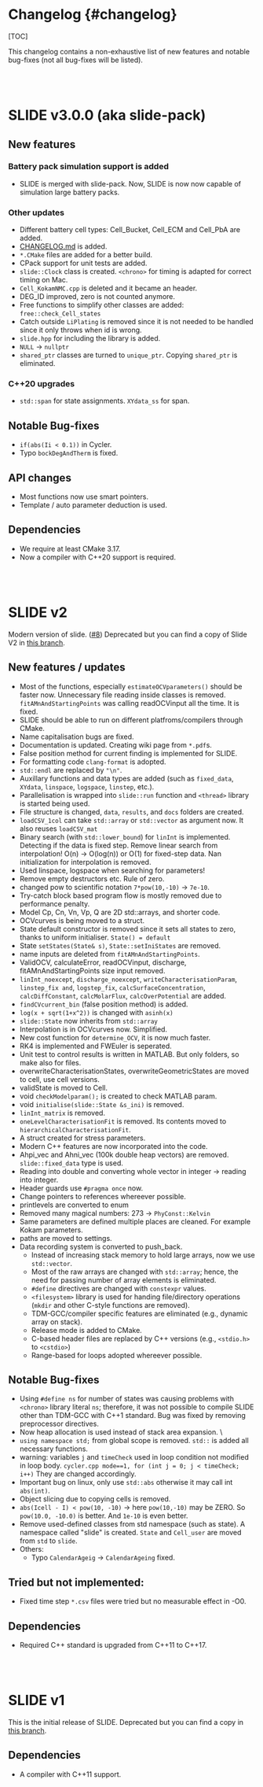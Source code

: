 # Changelog {#changelog}

[TOC]

This changelog contains a non-exhaustive list of new features and notable bug-fixes (not all bug-fixes will be listed). 

<br/><br/>
# SLIDE v3.0.0 (aka slide-pack)

## New features


### Battery pack simulation support is added
* SLIDE is merged with slide-pack. Now, SLIDE is now now capable of simulation large battery packs.

### Other updates
* Different battery cell types: Cell_Bucket, Cell_ECM and Cell_PbA are added. 
* [CHANGELOG.md](https://github.com/davidhowey/SLIDE/blob/master/CHANGELOG.md) is added. 
* `*.CMake` files are added for a better build. 
* CPack support for unit tests are added. 
* `slide::Clock` class is created. `<chrono>` for timing is adapted for correct timing on Mac. 
* `Cell_KokamNMC.cpp` is deleted and it became an header. 
* DEG_ID improved, zero is not counted anymore.
* Free functions to simplify other classes are added: `free::check_Cell_states`
* Catch outside `LiPlating` is removed since it is not needed to be handled since it only throws when id is wrong. 
* `slide.hpp` for including the library is added. 
* `NULL` -> `nullptr`
* `shared_ptr` classes are turned to `unique_ptr`. Copying `shared_ptr` is eliminated. 

### C++20 upgrades
* `std::span` for state assignments. `XYdata_ss` for span. 


## Notable Bug-fixes
* `if(abs(Ii < 0.1))` in Cycler. 
* Typo `bockDegAndTherm` is fixed. 

## API changes
* Most functions now use smart pointers. 
* Template / auto parameter deduction is used. 

## Dependencies
  * We require at least CMake 3.17.
  * Now a compiler with C++20 support is required. 

<br/><br/>
# SLIDE v2

Modern version of slide. ([\#8](https://github.com/davidhowey/SLIDE/pull/8)) Deprecated but you can find a copy of Slide V2 in [this branch](https://github.com/davidhowey/SLIDE/tree/SLIDE_v2).

## New features / updates
- Most of the functions, especially `estimateOCVparameters()` should be faster now. Unnecessary file reading inside classes is removed. `fitAMnAndStartingPoints` was calling readOCVinput all the time. It is fixed. 
- SLIDE should be able to run on different platfroms/compilers through CMake.
- Name capitalisation bugs are fixed. 
- Documentation is updated. Creating wiki page from `*.pdf`s. 
- False position method for current finding is implemented for SLIDE. 
- For formatting code `clang-format` is adopted. 
- `std::endl` are replaced by `"\n"`. 
- Auxillary functions and data types are added (such as `fixed_data`, `XYdata`, `linspace`, `logspace`, `linstep`, etc.).
- Parallelisation is wrapped into `slide::run` function and `<thread>` library is started being used. 
- File structure is changed, `data`, `results`, and `docs` folders are created. 
- `loadCSV_1col` can take `std::array` or `std::vector` as argument now. It also reuses `loadCSV_mat`
- Binary search (with `std::lower_bound`) for `linInt` is implemented. Detecting if the data is fixed step. Remove linear search from interpolation! O(n) -> O(log(n)) or O(1) for fixed-step data. Nan initialization for interpolation is removed. 
- Used linspace, logspace when searching for parameters! 
- Remove empty destructors etc. Rule of zero. 
- changed pow to scientific notation  `7*pow(10,-10)` ->  `7e-10`. 
- Try-catch block based program flow is mostly removed due to performance penalty. 
- Model Cp, Cn, Vn, Vp, Q are 2D std::arrays, and shorter code. 
- OCVcurves is being moved to a struct. 
- State default constructor is removed since it sets all states to zero, thanks to uniform initialiser. `State() = default`
- State `setStates(State& s)`, `State::setIniStates` are removed. 
- name inputs are deleted from `fitAMnAndStartingPoints`.
- ValidOCV, calculateError, readOCVinput, discharge, fitAMnAndStartingPoints size input removed. 
- `linInt_noexcept`, `discharge_noexcept`, `writeCharacterisationParam`,  `linstep_fix and`, `logstep_fix`, `calcSurfaceConcentration`, `calcDiffConstant`, `calcMolarFlux`, `calcOverPotential` are added. 
- `findCVcurrent_bin` (false position method) is added. 
- `log(x + sqrt(1+x^2))` is changed with `asinh(x)`
- `slide::State` now inherits from `std::array`
- Interpolation is in OCVcurves now. Simplified.  
- New cost function for `determine_OCV`, it is now much faster. 
- RK4 is implemented and FWEuler is seperated. 
- Unit test to control results is written in MATLAB. But only folders, so make also for files. 
- overwriteCharacterisationStates, overwriteGeometricStates are moved to cell, use cell versions. 
- validState is moved to Cell. 
- void `checkModelparam();` is created to check MATLAB param. 
- void `initialise(slide::State &s_ini)` is removed.
- `linInt_matrix` is removed. 
- `oneLevelCharacterisationFit` is removed. Its contents moved to `hierarchicalCharacterisationFit`. 
- A struct created for stress parameters.
- Modern C++ features are now incorporated into the code. 
- Ahpi_vec and Ahni_vec (100k double heap vectors) are removed. `slide::fixed_data` type is used. 
- Reading into double and converting whole vector in integer -> reading into integer.
- Header guards use `#pragma once` now. 
- Change pointers to references whereever possible. 
- printlevels are converted to enum
- Removed many magical numbers:  273 -> `PhyConst::Kelvin`
- Same parameters are defined multiple places are cleaned. For example Kokam parameters.
- paths are moved to settings.
- Data recording system is converted to push_back.
  - Instead of increasing stack memory to hold large arrays, now we use `std::vector`. 
  - Most of the raw arrays are changed with `std::array`; hence, the need for passing number of array elements is eliminated. 
  - `#define` directives are changed with `constexpr` values.
  - `<filesystem>` library is used for handing file/directory operations (`mkdir` and other C-style functions are removed). 
  - TDM-GCC/compiler specific features are eliminated (e.g., dynamic array on stack). 
  - Release mode is added to CMake. 
  - C-based header files are replaced by C++ versions (e.g., `<stdio.h>` to `<cstdio>`)
  - Range-based for loops adopted whereever possible. 

## Notable Bug-fixes
- Using `#define ns` for number of states was causing problems with `<chrono>` library literal `ns`; therefore, it was not possible to compile SLIDE other than TDM-GCC with C++1 standard. Bug was fixed by removing preprocessor directives.  
- Now heap allocation is used instead of stack area expansion. \
- `using namespace std;` from global scope is removed. `std::` is added all necessary functions. 
- warning: variables `j` and `timeCheck` used in loop condition not modified in loop body. `cycler.cpp mode==1, for (int j = 0; j < timeCheck; i++)` They are changed accordingly. 
- Important bug on linux, only use `std::abs` otherwise it may call int `abs(int)`.
- Object slicing due to copying cells is removed. 
- `abs(Icell - I) < pow(10, -10)` -> here `pow(10,-10)` may be ZERO. So `pow(10.0, -10.0)` is better. And `1e-10` is even better. 
- Remove used-defined classes from std namespace (such as state). A namespace called "slide" is created. `State` and `Cell_user` are moved from `std` to `slide`. 
- Others:
  - Typo `CalendarAgeig` -> `CalendarAgeing` fixed. 

## Tried but not implemented: 
- Fixed time step `*.csv` files were tried but no measurable effect in -O0.


## Dependencies
  * Required C++ standard is upgraded from C++11 to C++17. 

<br/><br/>
# SLIDE v1

This is the initial release of SLIDE. Deprecated but you can find a copy in [this branch](https://github.com/davidhowey/SLIDE/tree/SLIDE_v1).

## Dependencies
  * A compiler with C++11 support. 